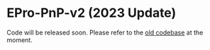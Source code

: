 # EPro-PnP-v2 (2023 Update)

Code will be released soon. Please refer to the [old codebase](https://github.com/tjiiv-cprg/EPro-PnP) at the moment.
